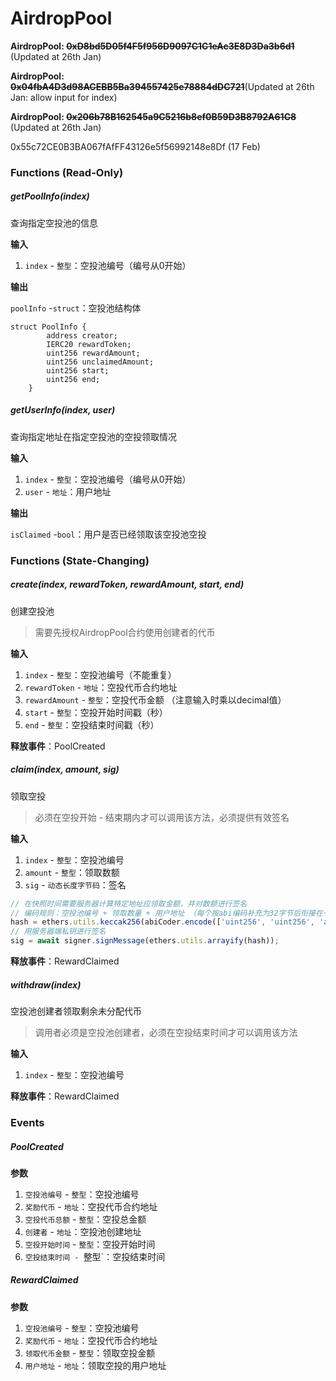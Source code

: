 # AirdropPool 

**AirdropPool: ~~0xD8bd5D05f4F5f956D9097C1C1eAc3E8D3Da3b6d1~~** (Updated at 26th Jan)

**AirdropPool: ~~0x04fbA4D3d98ACEBB5Ba394557425e78884dDC721~~**(Updated at 26th Jan: allow input for index)

**AirdropPool: ~~0x206b78B162545a9C5216b8ef0B59D3B8792A61C8~~** (Updated at 26th Jan)

0x55c72CE0B3BA067fAfFF43126e5f56992148e8Df (17 Feb)

### Functions (Read-Only)

##### **getPoolInfo(index)**

查询指定空投池的信息

**输入**

1. `index` - `整型`：空投池编号（编号从0开始）

**输出**

`poolInfo` -`struct`：空投池结构体

```solidity
struct PoolInfo {
        address creator;
        IERC20 rewardToken;
        uint256 rewardAmount;
        uint256 unclaimedAmount;
        uint256 start;
        uint256 end;
    }
```

##### **getUserInfo(index, user)**

查询指定地址在指定空投池的空投领取情况

**输入**

1. `index` - `整型`：空投池编号（编号从0开始）
2. `user` - `地址`：用户地址

**输出**

`isClaimed` -`bool`：用户是否已经领取该空投池空投

### Functions (State-Changing)

##### **create(index, rewardToken, rewardAmount, start, end)**

创建空投池

> 需要先授权AirdropPool合约使用创建者的代币

**输入**

1. `index` - `整型`：空投池编号（不能重复）
1. `rewardToken` - `地址`：空投代币合约地址
2. `rewardAmount` - `整型`：空投代币金额 （注意输入时乘以decimal值）
3. `start` - `整型`：空投开始时间戳（秒）
4. `end` - `整型`：空投结束时间戳（秒）

**释放事件**：PoolCreated

##### **claim(index, amount, sig)**

领取空投

> 必须在空投开始 - 结束期内才可以调用该方法，必须提供有效签名

**输入**

1. `index` - `整型`：空投池编号
2. `amount` - `整型`：领取数额
3. `sig` - `动态长度字节码`：签名

```javascript
// 在快照时间需要服务器计算特定地址应领取金额，并对数额进行签名
// 编码规则：空投池编号 + 领取数量 + 用户地址 （每个按abi编码补充为32字节后衔接在一起，对其哈希结果进行签名）
hash = ethers.utils.keccak256(abiCoder.encode(['uint256', 'uint256', 'address'], [index, claimAmount, user.address]));
// 用服务器端私钥进行签名
sig = await signer.signMessage(ethers.utils.arrayify(hash));
```

**释放事件**：RewardClaimed

##### **withdraw(index)**

空投池创建者领取剩余未分配代币

> 调用者必须是空投池创建者，必须在空投结束时间才可以调用该方法

**输入**

1. `index` - `整型`：空投池编号

**释放事件**：RewardClaimed

### Events 

##### **PoolCreated**

**参数**

1. `空投池编号` - `整型`：空投池编号
2. `奖励代币` - `地址`：空投代币合约地址
3. `空投代币总额` - `整型`：空投总金额
4. `创建者` - `地址`：空投池创建地址
5. `空投开始时间` - `整型`：空投开始时间
6. `空投结束时间 - `整型`：空投结束时间

##### RewardClaimed

**参数**

1. `空投池编号` - `整型`：空投池编号
2. `奖励代币` - `地址`：空投代币合约地址
3. `领取代币金额` - `整型`：领取空投金额
4. `用户地址` - `地址`：领取空投的用户地址